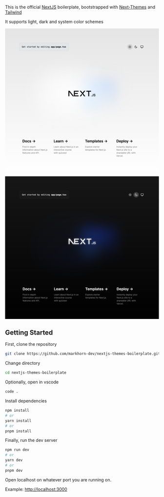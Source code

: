 This is the official [NextJS](https://nextjs.org/) boilerplate, bootstrapped with [Next-Themes](https://github.com/pacocoursey/next-themes) and [Tailwind](https://github.com/tailwindlabs/tailwindcss)

It supports light, dark and system color schemes

![](public/light.png)

![](public/dark.png)

## Getting Started

First, clone the repository
```bash
git clone https://github.com/markhorn-dev/nextjs-themes-boilerplate.git
```

Change directory
```bash
cd nextjs-themes-boilerplate
```

Optionally, open in vscode
```bash
code .
```

Install dependencies
```bash
npm install
# or
yarn install
# or
pnpm install
```

Finally, run the dev server
```bash
npm run dev
# or
yarn dev
# or
pnpm dev
```

Open localhost on whatever port you are running on. 

Example: [http://localhost:3000](http://localhost:3000)
